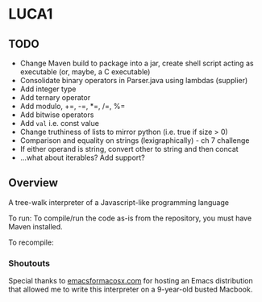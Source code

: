 # LUCA1

## TODO
- Change Maven build to package into a jar, create shell script acting as executable (or, maybe, a C executable)
- Consolidate binary operators in Parser.java using lambdas (supplier)
- Add integer type
- Add ternary operator
- Add modulo, +=, -=, *=, /=, %=
- Add bitwise operators
- Add `val` i.e. const value
- Change truthiness of lists to mirror python (i.e. true if size > 0)
- Comparison and equality on strings (lexigraphically) - ch 7 challenge
- If either operand is string, convert other to string and then concat
- ...what about iterables? Add support?

## Overview
A tree-walk interpreter of a Javascript-like programming language

To run:
To compile/run the code as-is from the repository, you must have Maven installed. 


To recompile:

### Shoutouts
Special thanks to [emacsformacosx.com](https://emacsformacosx.com/) for hosting an Emacs distribution that allowed me
to write this interpreter on a 9-year-old busted Macbook. 


